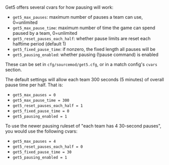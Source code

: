 Get5 offers several cvars for how pausing will work:

- ``get5_max_pauses``: maximum number of pauses a team can use, 0=unlimited
- ``get5_max_pause_time``: maximum number of time the game can spend paused by a team, 0=unlimited
- ``get5_reset_pauses_each_half``: whether pause limits are reset each halftime period (default 1)
- ``get5_fixed_pause_time``: if nonzero, the fixed length all pauses will be
- ``get5_pausing_enabled``: whether pausing (!pause command) is enabled


These can be set in ``cfg/sourcemod/get5.cfg``, or in a match config's ``cvars`` section.

The default settings will allow each team 300 seconds (5 minutes) of overall pause time per half. That is:
- ``get5_max_pauses = 0``
- ``get5_max_pause_time = 300``
- ``get5_reset_pauses_each_half = 1`` 
- ``get5_fixed_pause_time = 0`` 
- ``get5_pausing_enabled = 1`` 


To use the newer pausing ruleset of "each team has 4 30-second pauses", you would use the following cvars:
- ``get5_max_pauses = 4``
- ``get5_reset_pauses_each_half = 0`` 
- ``get5_fixed_pause_time = 30`` 
- ``get5_pausing_enabled = 1`` 